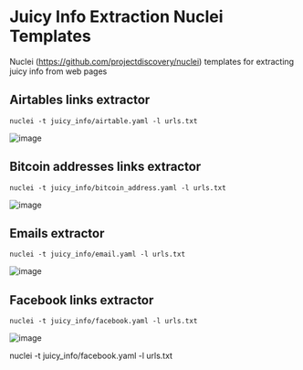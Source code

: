 # Juicy Info Extraction Nuclei Templates
Nuclei (https://github.com/projectdiscovery/nuclei) templates for extracting juicy info from web pages




## Airtables links extractor

```console
nuclei -t juicy_info/airtable.yaml -l urls.txt
```

![image](https://github.com/cipher387/juicyinfo-nuclei-templates/blob/main/images/airtable.png)


## Bitcoin addresses links extractor

```console
nuclei -t juicy_info/bitcoin_address.yaml -l urls.txt
```

![image](https://github.com/cipher387/juicyinfo-nuclei-templates/blob/main/images/bitcoin_addresses.png)


## Emails extractor

```console
nuclei -t juicy_info/email.yaml -l urls.txt
```

![image](https://github.com/cipher387/juicyinfo-nuclei-templates/blob/main/images/bitcoin_addresses.png)

## Facebook links extractor

```console
nuclei -t juicy_info/facebook.yaml -l urls.txt
```

![image](https://github.com/cipher387/juicyinfo-nuclei-templates/blob/main/images/facebook.png)




nuclei -t juicy_info/facebook.yaml -l urls.txt
